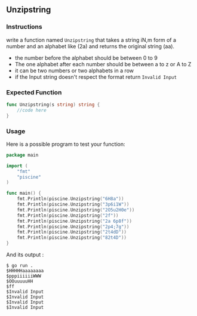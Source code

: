 ## Unzipstring


### Instructions

write a function named `Unzipstring` that takes a string iN,m form of a number and an alphabet like (2a) and returns the original string (aa).

- the number before the alphabet should be between 0 to 9 
- The one  alphabet after each number should be  between a to z or A to Z
- it can be two numbers or two alphabets in a row
- if the Input string doesn't respect the format return `Invalid Input`


### Expected Function

```go
func Unzipstring(s string) string {
    //code here
}
```

### Usage

Here is a possible program to test your function:

```go
package main

import (
    "fmt"
    "piscine"
)

func main() {
    fmt.Println(piscine.Unzipstring("6H8a"))
    fmt.Println(piscine.Unzipstring("3p6i1W"))
    fmt.Println(piscine.Unzipstring("2O5u2H0e"))
    fmt.Println(piscine.Unzipstring("2f"))
    fmt.Println(piscine.Unzipstring("2a 6p8f"))
    fmt.Println(piscine.Unzipstring("2p4;7g"))
    fmt.Println(piscine.Unzipstring("2t4dD"))
    fmt.Println(piscine.Unzipstring("82t4D"))
}
```

And its output :

```console
$ go run .
$HHHHHaaaaaaaa
$pppiiiiiiWWW
$OOuuuuuHH
$ff
$Invalid Input
$Invalid Input
$Invalid Input
$Invalid Input
```
